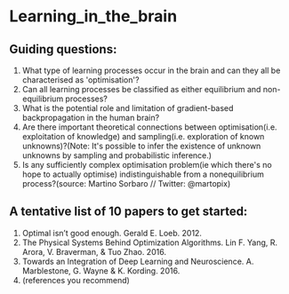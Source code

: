 # Learning_in_the_brain

## Guiding questions: 
1. What type of learning processes occur in the brain and can they all be characterised as 'optimisation'?
2. Can all learning processes be classified as either equilibrium and non-equilibrium processes? 
3. What is the potential role and limitation of gradient-based backpropagation in the human brain? 
4. Are there important theoretical connections between optimisation(i.e. exploitation of knowledge) and sampling(i.e. exploration of known unknowns)?(Note: It's possible to infer the existence of unknown unknowns by sampling and probabilistic inference.) 
5. Is any sufficiently complex optimisation problem(ie which there's no hope to actually optimise) indistinguishable from a nonequilibrium process?(source: Martino Sorbaro // Twitter: @martopix)


## A tentative list of 10 papers to get started: 
1. Optimal isn’t good enough. Gerald E. Loeb. 2012. 
2. The Physical Systems Behind Optimization Algorithms. Lin F. Yang, R. Arora, V. Braverman, & Tuo Zhao. 2016.
3. Towards an Integration of Deep Learning and Neuroscience. A. Marblestone, G. Wayne & K. Kording. 2016.
4. (references you recommend)
